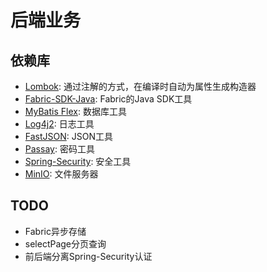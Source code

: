 # 后端业务

## 依赖库
- [Lombok](https://projectlombok.org/): 通过注解的方式，在编译时自动为属性生成构造器
- [Fabric-SDK-Java](https://github.com/hyperledger/fabric-gateway-java): Fabric的Java SDK工具
- [MyBatis Flex](https://mybatis-flex.com/): 数据库工具
- [Log4j2](https://logging.apache.org/log4j/2.x/): 日志工具
- [FastJSON](https://github.com/alibaba/fastjson): JSON工具
- [Passay](https://www.passay.org/): 密码工具
- [Spring-Security](https://spring.io/projects/spring-security): 安全工具
- [MinIO](https://min.io/): 文件服务器

## TODO
- Fabric异步存储
- selectPage分页查询
- 前后端分离Spring-Security认证


